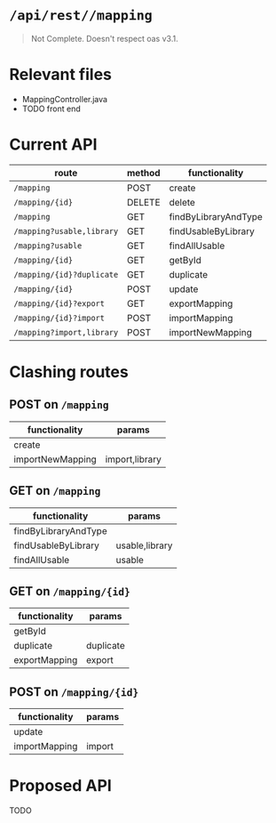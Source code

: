 # `/api/rest//mapping`
> Not Complete.
> Doesn't respect oas v3.1.

# Relevant files
- MappingController.java
- TODO front end

# Current API
|route|method|functionality|
|-|-|-|
|`/mapping`|POST|create|
|`/mapping/{id}`|DELETE|delete|
|`/mapping`|GET|findByLibraryAndType|
|`/mapping?usable,library`|GET|findUsableByLibrary|
|`/mapping?usable`|GET|findAllUsable|
|`/mapping/{id}`|GET|getById|
|`/mapping/{id}?duplicate`|GET|duplicate|
|`/mapping/{id}`|POST|update|
|`/mapping/{id}?export`|GET|exportMapping|
|`/mapping/{id}?import`|POST|importMapping|
|`/mapping?import,library`|POST|importNewMapping|

# Clashing routes

## POST on `/mapping`
|functionality|params|
|-|-|
|create||
|importNewMapping|import,library|

## GET on `/mapping`
|functionality|params|
|-|-|
|findByLibraryAndType||
|findUsableByLibrary|usable,library|
|findAllUsable|usable|

## GET on `/mapping/{id}`
|functionality|params|
|-|-|
|getById||
|duplicate|duplicate|
|exportMapping|export|

## POST on `/mapping/{id}`
|functionality|params|
|-|-|
|update||
|importMapping|import|

# Proposed API
TODO
